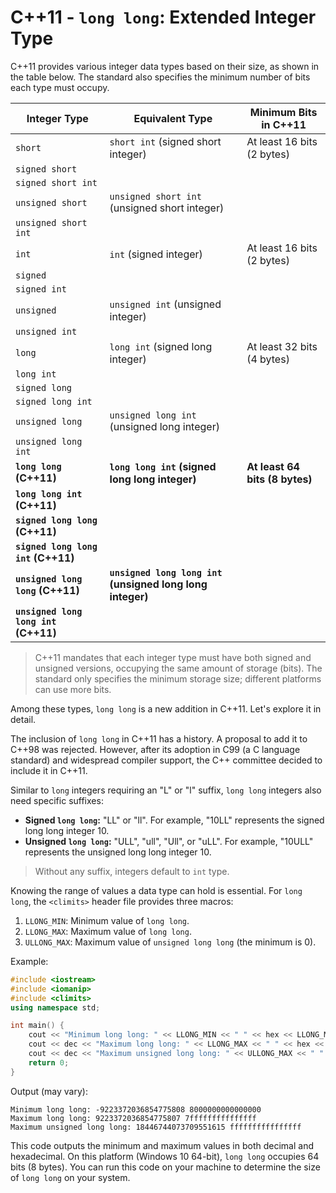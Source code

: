 # C++11 - `long long`: Extended Integer Type

C++11 provides various integer data types based on their size, as shown in the table below. The standard also specifies the minimum number of bits each type must occupy.

| Integer Type | Equivalent Type | Minimum Bits in C++11 |
|---|---|---|
| `short` | `short int` (signed short integer) | At least 16 bits (2 bytes) |
| `signed short` |  |  |
| `signed short int` |  |  |
| `unsigned short` | `unsigned short int` (unsigned short integer) |  |
| `unsigned short int` |  |  |
| `int` | `int` (signed integer) | At least 16 bits (2 bytes) |
| `signed` |  |  |
| `signed int` |  |  |
| `unsigned` | `unsigned int` (unsigned integer) |  |
| `unsigned int` |  |  |
| `long` | `long int` (signed long integer) | At least 32 bits (4 bytes) |
| `long int` |  |  |
| `signed long` |  |  |
| `signed long int` |  |  |
| `unsigned long` | `unsigned long int` (unsigned long integer) |  |
| `unsigned long int` |  |  |
| **`long long` (C++11)** | **`long long int` (signed long long integer)** | **At least 64 bits (8 bytes)** |
| **`long long int` (C++11)** |  |  |
| **`signed long long` (C++11)** |  |  |
| **`signed long long int` (C++11)** |  |  |
| **`unsigned long long` (C++11)** | **`unsigned long long int` (unsigned long long integer)** |  |
| **`unsigned long long int` (C++11)** |  |  |

> C++11 mandates that each integer type must have both signed and unsigned versions, occupying the same amount of storage (bits). The standard only specifies the minimum storage size; different platforms can use more bits.

Among these types, `long long` is a new addition in C++11. Let's explore it in detail.

The inclusion of `long long` in C++11 has a history. A proposal to add it to C++98 was rejected. However, after its adoption in C99 (a C language standard) and widespread compiler support, the C++ committee decided to include it in C++11.

Similar to `long` integers requiring an "L" or "l" suffix, `long long` integers also need specific suffixes:

- **Signed `long long`:** "LL" or "ll". For example, "10LL" represents the signed long long integer 10.
- **Unsigned `long long`:** "ULL", "ull", "Ull", or "uLL". For example, "10ULL" represents the unsigned long long integer 10.

> Without any suffix, integers default to `int` type.

Knowing the range of values a data type can hold is essential. For `long long`, the `<climits>` header file provides three macros:

1. `LLONG_MIN`: Minimum value of `long long`.
2. `LLONG_MAX`: Maximum value of `long long`.
3. `ULLONG_MAX`: Maximum value of `unsigned long long` (the minimum is 0).

Example:

```c++
#include <iostream>
#include <iomanip>
#include <climits>
using namespace std;

int main() {
    cout << "Minimum long long: " << LLONG_MIN << " " << hex << LLONG_MIN << "\n";
    cout << dec << "Maximum long long: " << LLONG_MAX << " " << hex << LLONG_MAX << "\n";
    cout << dec << "Maximum unsigned long long: " << ULLONG_MAX << " " << hex << ULLONG_MAX;
    return 0;
}
```

Output (may vary):

```
Minimum long long: -9223372036854775808 8000000000000000
Maximum long long: 9223372036854775807 7fffffffffffffff
Maximum unsigned long long: 18446744073709551615 ffffffffffffffff
```

This code outputs the minimum and maximum values in both decimal and hexadecimal. On this platform (Windows 10 64-bit), `long long` occupies 64 bits (8 bytes). You can run this code on your machine to determine the size of `long long` on your system.


